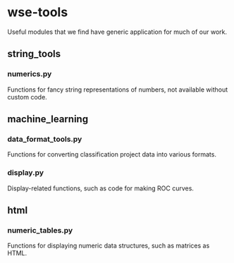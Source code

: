 # wse-tools

Useful modules that we find have generic application for much of our work.

## string_tools

### numerics.py

Functions for fancy string representations of numbers, not available without custom code.

## machine_learning

### data_format_tools.py

Functions for converting classification project data into various formats.

### display.py

Display-related functions, such as code for making ROC curves.

## html

### numeric_tables.py

Functions for displaying numeric data structures, such as matrices as HTML.
